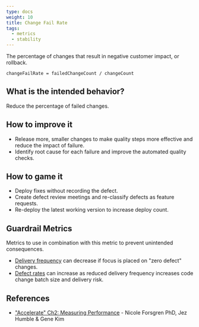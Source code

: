 ```yaml
---
type: docs
weight: 10
title: Change Fail Rate
tags:
  - metrics
  - stability
---
```


The percentage of changes that result in negative customer impact, or rollback.

`changeFailRate = failedChangeCount / changeCount`

## What is the intended behavior?

Reduce the percentage of failed changes.

## How to improve it

- Release more, smaller changes to make quality steps more effective and reduce the impact of failure.
- Identify root cause for each failure and improve the automated quality checks.

## How to game it

- Deploy fixes without recording the defect.
- Create defect review meetings and re-classify defects as feature requests.
- Re-deploy the latest working version to increase deploy count.

## Guardrail Metrics

Metrics to use in combination with this metric to prevent unintended consequences.

- [Delivery frequency](../release-frequency) can decrease if focus is placed on "zero defect" changes.
- [Defect rates](../defect-rate) can increase as reduced delivery frequency increases code change batch size and delivery risk.

## References

- ["Accelerate" Ch2: Measuring
  Performance](https://learning.oreilly.com/library/view/accelerate/9781457191435/13-ch2.xhtml) - Nicole Forsgren PhD, Jez Humble & Gene Kim
